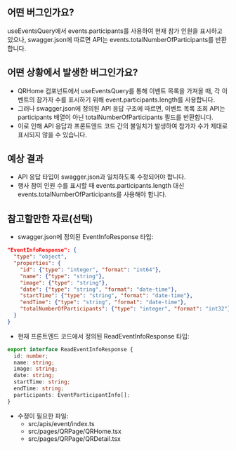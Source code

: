 ## 어떤 버그인가요?
useEventsQuery에서 events.participants를 사용하여 현재 참가 인원을 표시하고 있으나, swagger.json에 따르면 API는 events.totalNumberOfParticipants를 반환합니다.

## 어떤 상황에서 발생한 버그인가요?
- QRHome 컴포넌트에서 useEventsQuery를 통해 이벤트 목록을 가져올 때, 각 이벤트의 참가자 수를 표시하기 위해 event.participants.length를 사용합니다.
- 그러나 swagger.json에 정의된 API 응답 구조에 따르면, 이벤트 목록 조회 API는 participants 배열이 아닌 totalNumberOfParticipants 필드를 반환합니다.
- 이로 인해 API 응답과 프론트엔드 코드 간의 불일치가 발생하여 참가자 수가 제대로 표시되지 않을 수 있습니다.

## 예상 결과
- API 응답 타입이 swagger.json과 일치하도록 수정되어야 합니다.
- 행사 참여 인원 수를 표시할 때 events.participants.length 대신 events.totalNumberOfParticipants를 사용해야 합니다.

## 참고할만한 자료(선택)
- swagger.json에 정의된 EventInfoResponse 타입:
```json
"EventInfoResponse": {
  "type": "object",
  "properties": {
    "id": {"type": "integer", "format": "int64"},
    "name": {"type": "string"},
    "image": {"type": "string"},
    "date": {"type": "string", "format": "date-time"},
    "startTime": {"type": "string", "format": "date-time"},
    "endTime": {"type": "string", "format": "date-time"},
    "totalNumberOfParticipants": {"type": "integer", "format": "int32"}
  }
}
```

- 현재 프론트엔드 코드에서 정의된 ReadEventInfoResponse 타입:
```typescript
export interface ReadEventInfoResponse {
  id: number;
  name: string;
  image: string;
  date: string;
  startTime: string;
  endTime: string;
  participants: EventParticipantInfo[];
}
```

- 수정이 필요한 파일:
  - src/apis/event/index.ts
  - src/pages/QRPage/QRHome.tsx
  - src/pages/QRPage/QRDetail.tsx
